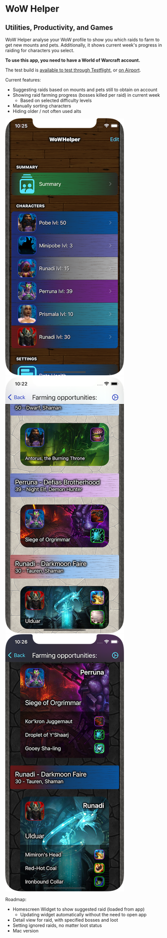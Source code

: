 # WoW Helper
## Utilities, Productivity, and Games
WoW Helper analyse your WoW profile to show you which raids to farm to get new mounts and pets. Additionally, it shows current week's progress in raiding for characters you select.  

**To use this app, you need to have a World of Warcraft account.**  

The test build is [available to test through Testflight](https://testflight.apple.com/join/AFrxUnTA), or [on Airport](https://app.airport.community/app/recE88RV4TTbtuEXC).  

Current features:  
* Suggesting raids based on mounts and pets still to obtain on account
* Showing raid farming progress (bosses killed per raid) in current week
  * Based on selected difficulty levels
* Manually sorting characters
* Hiding older / not often used alts

![Dark Mode](readme_images/iphonex2.png) ![Light Mode](readme_images/iphonex1.png) ![Dark mode](readme_images/iphonex0.png) 

Roadmap:
* Homescreen Widget to show suggested raid (loaded from app)
  * Updating widget automatically without the need to open app
* Detail view for raid, with specified bosses and loot
* Setting ignored raids, no matter loot status
* Mac version